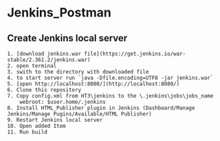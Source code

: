 # Jenkins_Postman
## Create Jenkins local  server 
	1. [download jenkins.war file](https://get.jenkins.io/war-stable/2.361.2/jenkins.war)
	2. open terminal
	3. swith to the directory with downloaded file
	4. to start server run `java -Dfile.encoding=UTF8 -jar jenkins.war`
	5. [open http://localhost:8080/](http://localhost:8080/)
	6. Clone this repository
	7. Copy config.xml from HT3\jenkins to the \.jenkins\jobs\jobs_name
		webroot: $user.home/.jenkins
	8. Install HTML_Publisher plugin in Jenkins (Dashboard/Manage Jenkins/Manage Pugins/Available/HTML Publisher)
	9. Restart Jenkins local server
	10. Open added Item
	11. Run build
